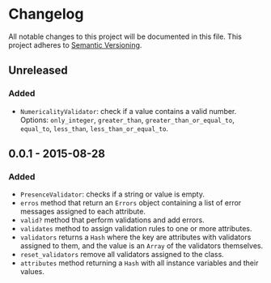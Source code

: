 # Changelog
All notable changes to this project will be documented in this file.
This project adheres to [Semantic Versioning](http://semver.org/).

## Unreleased
### Added
- `NumericalityValidator`: check if a value contains a valid number. Options:
  `only_integer`, `greater_than`, `greater_than_or_equal_to`, `equal_to`,
  `less_than`, `less_than_or_equal_to`.

## 0.0.1 - 2015-08-28
### Added
- `PresenceValidator`: checks if a string or value is empty.
- `erros` method that return an `Errors` object containing a list of error
  messages assigned to each attribute.
- `valid?` method that perform validations and add errors.
- `validates` method to assign validation rules to one or more attributes.
- `validators` returns a `Hash` where the key are attributes with validators
  assigned to them, and the value is an `Array` of the validators themselves.
- `reset_validators` remove all validators assigned to the class.
- `attributes` method returning a `Hash` with all instance variables and their
  values.